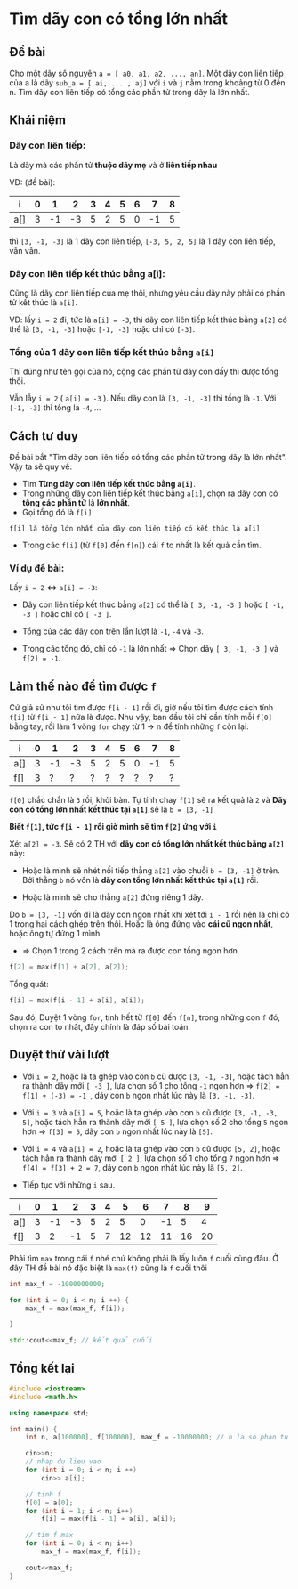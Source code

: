 Tìm dãy con có tổng lớn nhất
============================

Đề bài
--------------
Cho một dãy số nguyên `a = [ a0, a1, a2, ..., an]`. Một dãy con liên tiếp của a là dãy `sub_a = [ ai, ... , aj]` với `i` và `j` nằm trong khoảng từ 0 đến n.
Tìm dãy con liên tiếp có tổng các phần tử trong dãy là lớn nhất.

Khái niệm
----------------
### **Dãy con liên tiếp**: 
Là dãy mà các phần tử **thuộc dãy mẹ** và ở **liên tiếp nhau**

VD: (đề bài):

| i | 0 | 1 | 2 | 3 | 4 | 5 | 6 | 7 | 8 |
| - | - | - | - | - | - | - | - | - | - | 
| a[] | 3 | -1 | -3 | 5 | 2 | 5 | 0 | -1 | 5 | 4 |

thì `[3, -1, -3]` là 1 dãy con liên tiếp, `[-3, 5, 2, 5]` là 1 dãy con liên tiếp, vân vân.

### **Dãy con liên tiếp kết thúc bằng a[i]**: 

Cũng là dãy con liên tiếp của mẹ thôi, nhưng yêu cầu dãy này phải có phần tử kết thúc là `a[i]`.

VD: lấy `i = 2` đi, tức là `a[i] = -3`, thì dãy con liên tiếp kết thúc bằng `a[2]` có thể là `[3, -1, -3]` hoặc `[-1, -3]` hoặc chỉ có `[-3]`.

### Tổng của 1 dãy con liên tiếp kết thúc bằng `a[i]`

Thì đúng như tên gọi của nó, cộng các phần tử dãy con đấy thì được tổng thôi.


Vẫn lẫy `i = 2` ( `a[i] = -3` ). Nếu dãy con là `[3, -1, -3]` thì tổng là `-1`. Với `[-1, -3]` thì tổng là `-4`, ...

Cách tư duy
-----------

Đề bài bắt "Tìm dãy con liên tiếp có tổng các phần tử trong dãy là lớn nhất". Vậy ta sẽ quy về:
- Tìm **Từng dãy con liên tiếp kết thúc bằng `a[i]`**.
- Trong những dãy con liên tiếp kết thúc bằng `a[i]`, chọn ra dãy con có **tổng các phần tử** là **lớn nhất**.
- Gọi tổng đó là `f[i]`
``` 
f[i] là tổng lớn nhất của dãy con liên tiếp có kết thúc là a[i]
``` 
- Trong các `f[i]` (từ `f[0]` đến `f[n]`) cái `f` to nhất là kết quả cần tìm.

### Ví dụ đề bài:

Lấy `i = 2` <=> `a[i] = -3`:

- Dãy con liên tiếp kết thúc bằng `a[2]` có thể là `[ 3, -1, -3 ]` hoặc `[ -1, -3 ]` hoặc chỉ có `[ -3 ]`.

- Tổng của các dãy con trên lần lượt là `-1`, `-4` và `-3`.

- Trong các tổng đó, chỉ có `-1` là lớn nhất => Chọn dãy `[ 3, -1, -3 ]` và `f[2] = -1`.

Làm thế nào để tìm được `f`
------------

Cứ giả sử như tôi tìm được `f[i - 1]` rồi đi, giờ nếu tôi tìm được cách tính `f[i]` từ `f[i - 1]` nữa là được. Như vậy, ban đầu tôi chỉ cần tính mỗi `f[0]` bằng tay, rồi làm 1 vòng `for` chạy từ 1 -> n để tính những `f` còn lại.


| i | 0 | 1 | 2 | 3 | 4 | 5 | 6 | 7 | 8 |
| - | - | - | - | - | - | - | - | - | - | 
| a[] | 3 | -1 | -3 | 5 | 2 | 5 | 0 | -1 | 5 | 4 |
| f[] | 3 | ? | ? | ? | ? | ? | ? | ? | ? |

`f[0]` chắc chắn là `3` rồi, khỏi bàn. Tự tính chay `f[1]` sẽ ra kết quả là `2` và **Dãy con có tổng lớn nhất kết thúc tại `a[1]`** sẽ là `b = [3, -1]` 

**Biết `f[1]`, tức `f[i - 1]`  rồi giờ mình sẽ tìm `f[2]` ứng với `i`**

Xét `a[2] = -3`. Sẽ có 2 TH với **dãy con có tổng lớn nhất kết thúc bằng `a[2]`** này:
 - Hoặc là mình sẽ nhét nối tiếp thằng `a[2]` vào chuỗi `b = [3, -1]` ở trên. Bởi thằng `b` nó vốn là **dãy con tổng lớn nhất kết thúc tại `a[1]`** rồi.
 
 - Hoặc là mình sẽ cho thằng `a[2]` đứng riêng 1 dãy.

 Do `b = [3, -1]` vốn dĩ là dãy con ngon nhất khi xét tới `i - 1` rồi nên là chỉ có 1 trong hai cách ghép trên thôi. Hoặc là ông đứng vào **cái cũ ngon nhất**, hoặc ông tự đứng 1 mình.

 - => Chọn 1 trong 2 cách trên mà ra được con tổng ngon hơn.

 ```cpp
 f[2] = max(f[1] + a[2], a[2]);
 ```

 Tổng quát:

 ```cpp
 f[i] = max(f[i - 1] + a[i], a[i]);
 ```

Sau đó, Duyệt 1 vòng `for`, tính hết từ `f[0]` đến `f[n]`, trong những con `f` đó, chọn ra con to nhất, đấy chính là đáp số bài toán.

Duyệt thử vài lượt
--
- Với `i = 2`, hoặc là ta ghép vào con `b` cũ được `[3, -1, -3]`, hoặc tách hẳn ra thành dãy mới `[ -3 ]`, lựa chọn số 1 cho tổng `-1` ngon hơn => `f[2] = f[1] + (-3) = -1 `, dãy con `b` ngon nhất lúc này là `[3, -1, -3]`.

- Với `i = 3` và `a[i] = 5`, hoặc là ta ghép vào con `b` cũ được `[3, -1, -3, 5]`, hoặc tách hẳn ra thành dãy mới `[ 5 ]`, lựa chọn số 2 cho tổng `5` ngon hơn => `f[3] = 5`, dãy con `b` ngon nhất lúc này là `[5]`.

- Với `i = 4` và `a[i] = 2`, hoặc là ta ghép vào con `b` cũ được `[5, 2]`, hoặc tách hẳn ra thành dãy mới `[ 2 ]`, lựa chọn số 1 cho tổng `7` ngon hơn => `f[4] = f[3] + 2 = 7`, dãy con `b` ngon nhất lúc này là `[5, 2]`.
- Tiếp tục với những `i` sau.

| i | 0 | 1 | 2 | 3 | 4 | 5 | 6 | 7 | 8 | 9 |
| - | - | - | - | - | - | - | - | - | - | - |
| a[] | 3 | -1 | -3 | 5 | 2 | 5 | 0 | -1 | 5 | 4 |
| f[] | 3 | 2 | -1 | 5 | 7 | 12 | 12 | 11 | 16 | 20 |

Phải tìm `max` trong cái `f` nhé chứ không phải là lấy luôn `f` cuối cùng đâu. Ở đây TH đề bài nó đặc biệt là `max(f)` cũng là `f` cuối thôi

```cpp
int max_f = -1000000000;

for (int i = 0; i < n; i ++) {
    max_f = max(max_f, f[i]);

}

std::cout<<max_f; // kết quả cuối
```

Tổng kết lại
--------

```cpp
#include <iostream>
#include <math.h>

using namespace std;

int main() {
    int n, a[100000], f[100000], max_f = -10000000; // n la so phan tu

    cin>>n;
    // nhap du lieu vao
    for (int i = 0; i < n; i ++)
        cin>> a[i];

    // tinh f
    f[0] = a[0];
    for (int i = 1; i < n; i++)  
        f[i] = max(f[i - 1] + a[i], a[i]);

    // tim f max
    for (int i = 0; i < n; i++)  
        max_f = max(max_f, f[i]);

    cout<<max_f;
}
```
